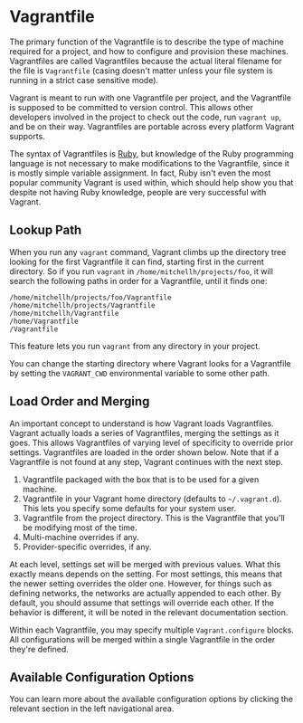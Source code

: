 
# Vagrantfile

The primary function of the Vagrantfile is to describe the type of machine required for a project, and how to configure and provision these machines. Vagrantfiles are called Vagrantfiles because the actual literal filename for the file is `Vagrantfile` (casing doesn't matter unless your file system is running in a strict case sensitive mode).

Vagrant is meant to run with one Vagrantfile per project, and the Vagrantfile is supposed to be committed to version control. This allows other developers involved in the project to check out the code, run `vagrant up`, and be on their way. Vagrantfiles are portable across every platform Vagrant supports.

The syntax of Vagrantfiles is [Ruby][ruby], but knowledge of the Ruby programming language is not necessary to make modifications to the Vagrantfile, since it is mostly simple variable assignment. In fact, Ruby isn't even the most popular community Vagrant is used within, which should help show you that despite not having Ruby knowledge, people are very successful with Vagrant.

## Lookup Path

When you run any `vagrant` command, Vagrant climbs up the directory tree looking for the first Vagrantfile it can find, starting first in the current directory. So if you run `vagrant` in `/home/mitchellh/projects/foo`, it will search the following paths in order for a Vagrantfile, until it finds one:
```
/home/mitchellh/projects/foo/Vagrantfile
/home/mitchellh/projects/Vagrantfile
/home/mitchellh/Vagrantfile
/home/Vagrantfile
/Vagrantfile
```
This feature lets you run `vagrant` from any directory in your project.

You can change the starting directory where Vagrant looks for a Vagrantfile by setting the `VAGRANT_CWD` environmental variable to some other path.

## Load Order and Merging

An important concept to understand is how Vagrant loads Vagrantfiles. Vagrant actually loads a series of Vagrantfiles, merging the settings as it goes. This allows Vagrantfiles of varying level of specificity to override prior settings. Vagrantfiles are loaded in the order shown below. Note that if a Vagrantfile is not found at any step, Vagrant continues with the next step.

1. Vagrantfile packaged with the box that is to be used for a given machine.
2. Vagrantfile in your Vagrant home directory (defaults to `~/.vagrant.d`). This lets you specify some defaults for your system user.
3. Vagrantfile from the project directory. This is the Vagrantfile that you'll be modifying most of the time.
4. Multi-machine overrides if any.
5. Provider-specific overrides, if any.

At each level, settings set will be merged with previous values. What this exactly means depends on the setting. For most settings, this means that the newer setting overrides the older one. However, for things such as defining networks, the networks are actually appended to each other. By default, you should assume that settings will override each other. If the behavior is different, it will be noted in the relevant documentation section.

Within each Vagrantfile, you may specify multiple `Vagrant.configure` blocks. All configurations will be merged within a single Vagrantfile in the order they're defined.

## Available Configuration Options

You can learn more about the available configuration options by clicking the relevant section in the left navigational area.

[ruby]: http://www.ruby-lang.org/